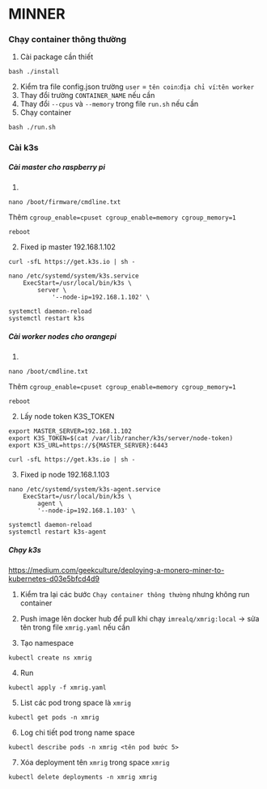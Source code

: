 # MINNER

### Chạy container thông thường
1. Cài package cần thiết
```
bash ./install
```
2. Kiểm tra file config.json
    trường `user` = `tên coin`:`địa chỉ ví`:`tên worker`
3. Thay đổi trường `CONTAINER_NAME` nếu cần
4. Thay đổi `--cpus` và  `--memory` trong file `run.sh` nếu cần
5. Chạy container
```
bash ./run.sh
```


### Cài k3s
##### Cài master cho raspberry pi

1. 
```
nano /boot/firmware/cmdline.txt
```

Thêm `cgroup_enable=cpuset cgroup_enable=memory cgroup_memory=1`

```
reboot
```

2. Fixed ip master 192.168.1.102
```
curl -sfL https://get.k3s.io | sh -

nano /etc/systemd/system/k3s.service
	ExecStart=/usr/local/bin/k3s \
	    server \
	    	'--node-ip=192.168.1.102' \

systemctl daemon-reload
systemctl restart k3s
```

##### Cài worker nodes cho orangepi
1. 
```
nano /boot/cmdline.txt
```

Thêm `cgroup_enable=cpuset cgroup_enable=memory cgroup_memory=1`

```
reboot
```

2. Lấy node token K3S_TOKEN
```
export MASTER_SERVER=192.168.1.102
export K3S_TOKEN=$(cat /var/lib/rancher/k3s/server/node-token)
export K3S_URL=https://${MASTER_SERVER}:6443

curl -sfL https://get.k3s.io | sh -
```

3. Fixed ip node 192.168.1.103
```
nano /etc/systemd/system/k3s-agent.service
	ExecStart=/usr/local/bin/k3s \
	    agent \
		'--node-ip=192.168.1.103' \

systemctl daemon-reload
systemctl restart k3s-agent
```

##### Chạy k3s
https://medium.com/geekculture/deploying-a-monero-miner-to-kubernetes-d03e5bfcd4d9

1. Kiểm tra lại các bước `Chạy container thông thường` nhưng không run container

2. Push image lên docker hub để pull khi chạy
    `imrealq/xmrig:local` -> sửa tên trong file `xmrig.yaml` nếu cần

3. Tạo namespace
```
kubectl create ns xmrig
```

4. Run
```
kubectl apply -f xmrig.yaml
```

5. List các pod trong space là `xmrig`
```
kubectl get pods -n xmrig
```

6. Log chi tiết pod trong name space
```
kubectl describe pods -n xmrig <tên pod bước 5>
```

7. Xóa deployment tên `xmrig` trong space `xmrig`
```
kubectl delete deployments -n xmrig xmrig
```
